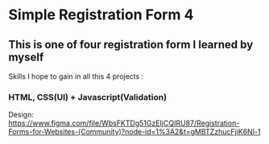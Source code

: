 # Simple Registration Form 4

## This is one of four registration form I learned by myself

Skills I hope to gain in all this 4 projects :

### HTML, CSS(UI) + Javascript(Validation)

Design: https://www.figma.com/file/WbsFKTDg51GzEIjCQIRU87/Registration-Forms-for-Websites-(Community)?node-id=1%3A2&t=gMBTZzhucFjiK6Nl-1
